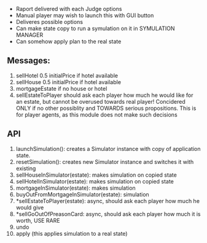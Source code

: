 * Raport delivered with each Judge options
* Manual player may wish to launch this with GUI button
* Deliveres possible options 
* Can make state copy to run a symulation on it in SYMULATION MANAGER
* Can somehow apply plan to the real state

## Messages:
1. sellHotel  0.5 initialPrice  if hotel available
2. sellHouse  0.5 initialPrice  if hotel available
3. mortgageEstate  if no house or hotel
4. sellEstateToPlayer  should ask each player how much he would like for an estate, but cannot be overused towards real player! Concidered ONLY if no other possiblity and TOWARDS serious propositions. This is for player agents, as this module does not make such decisions

## API
1. launchSimulation(): creates a Simulator instance with copy of application state.
2. resetSimulation(): creates new Simulator instance and switches it with existing
3. sellHouseInSimulator(estate): makes simulation on copied state
4. sellHotelInSimulator(estate): makes simulation on copied state
5. mortgageInSimulator(estate): makes simulation
6. buyOutFromMortgageInSimulator(estate): simulation
7. *sellEstateToPlayer(estate): async, should ask each player how much he would give
8. *sellGoOutOfPreasonCard: async, should ask each player how much it is worth, USE RARE
9. undo
10. apply (this applies simulation to a real state)